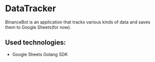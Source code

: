 # DataTracker

BinanceBot is an application that tracks various kinds of data and saves them to Google Sheets(for now).

## Used technologies:
* Google Sheets Golang SDK
